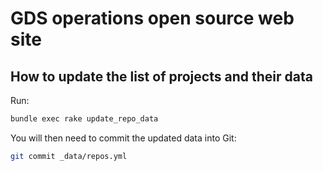 # GDS operations open source web site

## How to update the list of projects and their data

Run:

```bash
bundle exec rake update_repo_data
```

You will then need to commit the updated data into Git:

```bash
git commit _data/repos.yml
```
